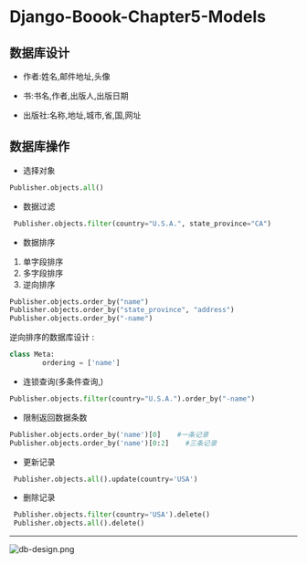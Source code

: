 # Django-Boook-Chapter5-Models


## 数据库设计

* 作者:姓名,邮件地址,头像

* 书:书名,作者,出版人,出版日期

* 出版社:名称,地址,城市,省,国,网址

## 数据库操作

* 选择对象 
```python
Publisher.objects.all()
```

* 数据过滤
```python
 Publisher.objects.filter(country="U.S.A.", state_province="CA")
```
* 数据排序
1. 单字段排序
2. 多字段排序
3. 逆向排序

```python
Publisher.objects.order_by("name")
Publisher.objects.order_by("state_province", "address")
Publisher.objects.order_by("-name")
```

逆向排序的数据库设计 :
```python
class Meta:
        ordering = ['name']
```
* 连锁查询(多条件查询,)
```python
Publisher.objects.filter(country="U.S.A.").order_by("-name")
```

* 限制返回数据条数
```python
Publisher.objects.order_by('name')[0]    #一条记录
Publisher.objects.order_by('name')[0:2]    #三条记录
```

* 更新记录
```python
 Publisher.objects.all().update(country='USA')
```

* 删除记录
```python
 Publisher.objects.filter(country='USA').delete()
 Publisher.objects.all().delete()
```

-----

![db-design.png](https://raw.githubusercontent.com/urmyfaith/NotesOfDjangoBook/master/notes/images/db-design.png "db-design.png")
